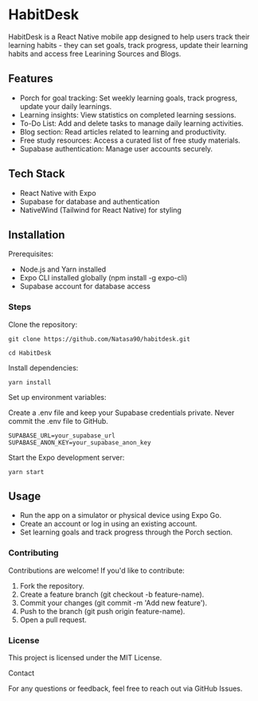 # HabitDesk

HabitDesk is a React Native mobile app designed to help users track their learning habits - they can set goals, track progress, update their learning habits and access free Learining Sources and Blogs.

## Features

- Porch for goal tracking: Set weekly learning goals, track progress, update your daily learnings. 
- Learning insights: View statistics on completed learning sessions.
- To-Do List: Add and delete tasks to manage daily learning activities.
- Blog section: Read articles related to learning and productivity.
- Free study resources: Access a curated list of free study materials.
- Supabase authentication: Manage user accounts securely.

## Tech Stack 

- React Native with Expo
- Supabase for database and authentication
- NativeWind (Tailwind for React Native) for styling

## Installation

 Prerequisites: 
- Node.js and Yarn installed
- Expo CLI installed globally (npm install -g expo-cli)
- Supabase account for database access

### Steps

Clone the repository:

```
git clone https://github.com/Natasa90/habitdesk.git

cd HabitDesk
```

Install dependencies:

```
yarn install
```

Set up environment variables:

Create a .env file and keep your Supabase credentials private. Never commit the .env file to GitHub.

```
SUPABASE_URL=your_supabase_url
SUPABASE_ANON_KEY=your_supabase_anon_key
```

Start the Expo development server:

```
yarn start
```

## Usage

- Run the app on a simulator or physical device using Expo Go.
- Create an account or log in using an existing account.
- Set learning goals and track progress through the Porch section.


### Contributing

Contributions are welcome! If you'd like to contribute:

1. Fork the repository.
2. Create a feature branch (git checkout -b feature-name).
3. Commit your changes (git commit -m 'Add new feature').
4. Push to the branch (git push origin feature-name).
5. Open a pull request.

### License

This project is licensed under the MIT License.

Contact

For any questions or feedback, feel free to reach out via GitHub Issues.

